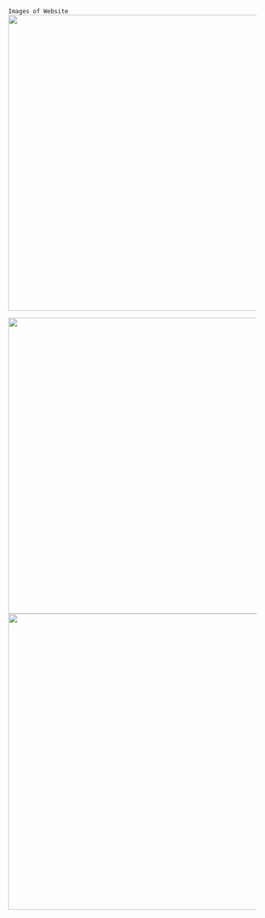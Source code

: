 ``Images of Website``
<img src="https://github.com/user-attachments/assets/73832edf-1222-4dac-8950-206b7dcc21a2"  width="1200" height="600" />

<img src="https://github.com/user-attachments/assets/94201d01-1b92-4ac0-a2ec-3a7f1fff5cac"  width="1200" height="600" />

<img src="https://github.com/user-attachments/assets/a0953ba7-35a6-4e8e-bbec-9d9b481d0221"  width="1200" height="600" />
